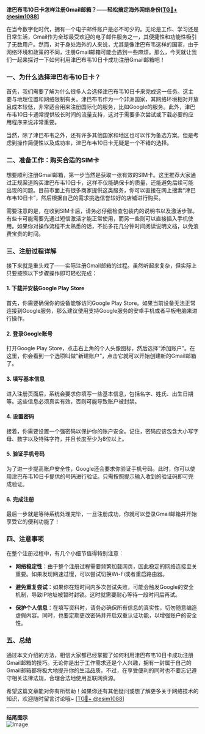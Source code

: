 **津巴布韦10日卡怎样注册Gmail邮箱？——轻松搞定海外网络身份[[TG💪+ @esim1088](https://t.me/s/esim1088)]**

在当今数字化时代，拥有一个电子邮件账户是必不可少的。无论是工作、学习还是日常生活，Gmail作为全球最受欢迎的电子邮件服务之一，其便捷性和功能性吸引了无数用户。然而，对于身处海外的人来说，尤其是像津巴布韦这样的国家，由于网络环境和政策的不同，注册Gmail邮箱可能会遇到一些麻烦。那么，今天就让我们一起来探讨一下如何利用津巴布韦10日卡成功注册Gmail邮箱吧！

### **一、为什么选择津巴布韦10日卡？**

首先，我们需要了解为什么很多人会选择津巴布韦10日卡来完成这一任务。这主要与地理位置和网络限制有关。津巴布韦作为一个非洲国家，其网络环境相对开放且成本较低，非常适合用来注册国际化的服务，比如Google的服务。此外，津巴布韦10日卡通常提供较长时间的流量支持，这对于需要多次尝试或下载必要的应用程序来说非常重要。

当然，除了津巴布韦之外，还有许多其他国家和地区也可以作为备选方案。但是考虑到操作简便性以及成功率，津巴布韦10日卡无疑是一个不错的选择。

### **二、准备工作：购买合适的SIM卡**

想要顺利注册Gmail邮箱，第一步当然是获取一张有效的SIM卡。这里推荐大家通过正规渠道购买津巴布韦10日卡，这样不仅能确保卡的质量，还能避免后续可能出现的问题。目前市面上有很多商家提供这类服务，你可以直接在网上搜索“津巴布韦10日卡”，然后根据自己的需求挑选信誉较好的店铺进行购买。

需要注意的是，在收到SIM卡后，请务必仔细检查包装内的说明书以及激活步骤。有些卡可能需要先通过短信激活才能正常使用，而另一些则可以直接插入手机使用。如果你对操作流程不太熟悉的话，不妨多花几分钟时间阅读说明文档，以免浪费宝贵的时间。

### **三、注册过程详解**

接下来就是重头戏了——实际注册Gmail邮箱的过程。虽然听起来复杂，但实际上只要按照以下步骤操作即可轻松完成：

#### **1. 下载并安装Google Play Store**
首先，你需要确保你的设备能够访问Google Play Store。如果当前设备无法正常连接到Google服务，那么建议使用支持Google服务的安卓手机或者平板电脑来进行操作。

#### **2. 登录Google账号**
打开Google Play Store，点击右上角的个人头像图标，然后选择“添加账户”。在这里，你会看到一个选项叫做“新建账户”，点击它就可以开始创建新的Gmail邮箱了。

#### **3. 填写基本信息**
进入注册页面后，系统会要求你填写一些基本信息，包括名字、姓氏、出生日期等。这些信息必须真实有效，否则可能导致账户被封禁。

#### **4. 设置密码**
接着，你需要设置一个强密码以保护你的账户安全。记住，密码应该包含大小写字母、数字以及特殊字符，并且长度至少为8位以上。

#### **5. 验证手机号码**
为了进一步提高账户安全性，Google还会要求你验证手机号码。此时，你可以使用津巴布韦10日卡提供的号码进行验证。只需按照提示输入收到的验证码即可完成验证。

#### **6. 完成注册**
最后一步就是等待系统处理完毕，一旦注册成功，你就可以登录Gmail邮箱并开始享受它的便利功能了！

### **四、注意事项**

在整个注册过程中，有几个小细节值得特别注意：

- **网络稳定性**：由于整个注册过程需要频繁加载网页，因此稳定的网络连接至关重要。如果发现网速过慢，可以尝试切换Wi-Fi或者重启路由器。
  
- **避免重复尝试**：如果你在短时间内多次尝试失败，可能会触发Google的安全机制，导致IP地址被暂时封锁。这时就需要耐心等待一段时间后再试。

- **保护个人信息**：在填写资料时，请务必确保所有信息的真实性，切勿随意编造虚假内容。同时，也要定期更改密码并开启双重认证功能，以增强账户的安全性。

### **五、总结**

通过本文介绍的方法，相信大家都已经掌握了如何利用津巴布韦10日卡成功注册Gmail邮箱的技巧。无论你是出于工作需求还是个人兴趣，拥有一封属于自己的Gmail邮箱都将极大地提升你的生活品质。不过，在享受便利的同时也不要忘记遵守相关法律法规，合理合法地使用互联网资源。

希望这篇文章能对你有所帮助！如果你还有其他疑问或想了解更多关于网络技术的知识，欢迎随时留言讨论哦~ [[TG💪+ @esim1088](https://t.me/s/esim1088)] 

---

**结尾图示**  
![Image](https://i.postimg.cc/4NQfJmqS/Snipaste-2025-05-13-00-14-12.png)